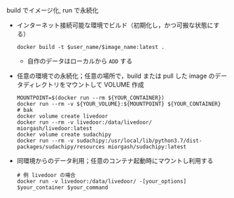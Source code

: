 build でイメージ化, run で永続化

- インターネット接続可能な環境でビルド（初期化し，かつ可搬な状態にする）

    `docker build -t $user_name/$image_name:latest .`

  - 自作のデータはローカルから `ADD` する
- 任意の環境での永続化；任意の場所で，build または pull した image のデータディレクトリをマウントして VOLUME 作成

    ```
    MOUNTPOINT=$(docker run --rm ${YOUR_CONTAINER})
    docker run --rm -v ${YOUR_VOLUME}:${MOUNTPOINT} ${YOUR_CONTAINER}
    # bak
    docker volume create livedoor
    docker run --rm -v livedoor:/data/livedoor/ miorgash/livedoor:latest
    docker volume create sudachipy
    docker run --rm -v sudachipy:/usr/local/lib/python3.7/dist-packages/sudachipy/resources miorgash/sudachipy:latest
    ```

- 同環境からのデータ利用；任意のコンテナ起動時にマウントし利用する

    ```
    # 例 livedoor の場合
    docker run -v livedoor:/data/livedoor/ -[your_options] $your_container $your_command
    ```
